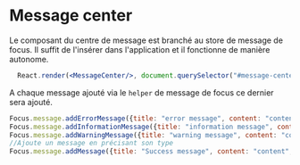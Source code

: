 # Message center

Le composant du centre de message est branché au store de message de focus.
Il suffit de l'insérer dans l'application et il fonctionne de manière autonome.

```jsx
  React.render(<MessageCenter/>, document.querySelector("#message-center-container"));
```

A chaque message ajouté via le `helper` de message de focus ce dernier sera ajouté.


```javascript
Focus.message.addErrorMessage({title: "error message", content: "content"});
Focus.message.addInformationMessage({title: "information message", content: "content"});
Focus.message.addWarningMessage({title: "warning message", content: "content"});
//Ajoute un message en précisant son type
Focus.message.addMessage({title: "Success message", content: "content", type: "success"});
```
